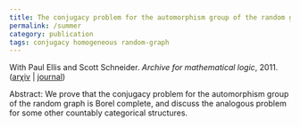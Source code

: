 ```yaml
---
title: The conjugacy problem for the automorphism group of the random graph
permalink: /summer
category: publication
tags: conjugacy homogeneous random-graph
---
```


With Paul Ellis and Scott Schneider. *Archive for mathematical logic*, 2011.  ([ar&chi;iv](http://arxiv.org/abs/0902.4038) \| [journal](http://dx.doi.org/10.1007/s00153-010-0210-y))<!--more-->

Abstract: We prove that the conjugacy problem for the automorphism group of the random graph is Borel complete, and discuss the analogous problem for some other countably categorical structures.
